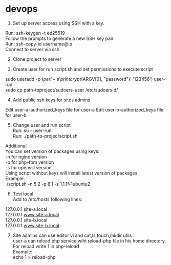 # devops
1. Set up server access using SSH with a key. <br>

Run: ssh-keygen -t ed25519 <br>
Follow the prompts to generate a new SSH key pair <br>
Run: ssh-copy-id username@ip <br>
Connect to server via ssh <br>

2. Clone project to server <br>

3. Create user for run script.sh and set permissions to execute script<br>

sudo useradd -p $(perl -e 'print crypt($ARGV[0], "password")' '123456') user-run <br>
sudo cp path-toproject/sudoers-user /etc/sudoers.d/

4. Add public ssh keys for sites admins

Edit user-a-authorized_keys file for user-a
Edit user-b-authorized_keys file for user-b

5. Change user and run script <br>
Run: su - user-run <br>
Run: ./path-to-projec/script.sh <br>

Additional <br>
You can set version of packages using keys: <br>
-n for nginx version <br>
-p for php-fpm version <br>
-s for openssl version <br>
Using script without keys will install latest version of packages <br>
Example: <br>
./script.sh -n 5.2 -p 8.1 -s 1.1.1f-1ubuntu2 <br>

6. Test local <br>
Add to /etc/hosts following lines: <br>

127.0.0.1   site-a.local <br>
127.0.0.1   www.site-a.local <br>
127.0.0.1   site-b.local <br>
127.0.0.1   www.site-b.local <br>

7. Site admins can use editor vi and cat,ls,touch,mkdir utils <br>
   user-a can reload php service wiht reload-php file in his home directory. For reload write 1 in php-reload <br>
   Example: <br>
   echo 1 > reload-php <br>

